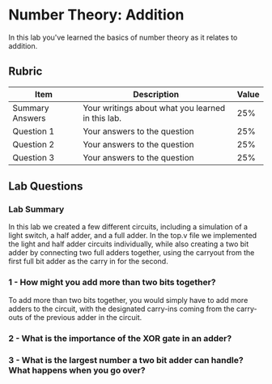 # Number Theory: Addition

In this lab you've learned the basics of number theory as it relates to addition.

## Rubric

| Item | Description | Value |
| ---- | ----------- | ----- |
| Summary Answers | Your writings about what you learned in this lab. | 25% |
| Question 1 | Your answers to the question | 25% |
| Question 2 | Your answers to the question | 25% |
| Question 3 | Your answers to the question | 25% |

## Lab Questions

### Lab Summary
In this lab we created a few different circuits, including a simulation of a light switch, a half adder, and a full adder. In the top.v file we implemented the light and half adder circuits individually, while also creating a two bit adder by connecting two full adders together, using the carryout from the first full bit adder as the carry in for the second.

### 1 - How might you add more than two bits together?
To add more than two bits together, you would simply have to add more adders to the circuit, with the designated carry-ins coming from the carry-outs of the previous adder in the circuit.

### 2 - What is the importance of the XOR gate in an adder?

### 3 - What is the largest number a two bit adder can handle? What happens when you go over?

